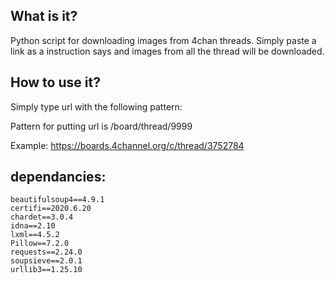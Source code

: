 ## What is it?
Python script for downloading images from 4chan threads.
Simply paste a link as a instruction says and images from all the thread will be downloaded.

## How to use it?
Simply type url with the following pattern:

Pattern for putting url is /board/thread/9999

Example:
https://boards.4channel.org/c/thread/3752784

## dependancies:
    beautifulsoup4==4.9.1
    certifi==2020.6.20
    chardet==3.0.4
    idna==2.10
    lxml==4.5.2
    Pillow==7.2.0
    requests==2.24.0
    soupsieve==2.0.1
    urllib3==1.25.10
